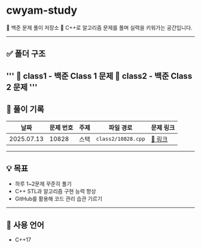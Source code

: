 # cwyam-study

🧠 백준 문제 풀이 저장소
📝 C++로 알고리즘 문제를 풀며 실력을 키워가는 공간입니다.

---

## ✅ 폴더 구조
'''
📁 class1       - 백준 Class 1 문제
📁 class2       - 백준 Class 2 문제
'''
---

## 🧾 풀이 기록

| 날짜 | 문제 번호 | 주제 | 파일 경로 | 문제 링크 |
|------|-----------|------|------------|------------|
| 2025.07.13 | 10828 | 스택 | `class2/10828.cpp` | [🔗 링크](https://www.acmicpc.net/problem/10828) |

---

## 💡 목표

- 하루 1~2문제 꾸준히 풀기
- C++ STL과 알고리즘 구현 능력 향상
- GitHub를 활용해 코드 관리 습관 기르기

---

## 📌 사용 언어
- C++17

